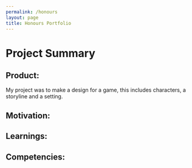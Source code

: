 ```yaml
---
permalink: /honours
layout: page
title: Honours Portfolio
---
```


<h1>Project Summary</h1>
<h2>Product: </h2>
    My project was to make a design for a game, 
    this includes characters, 
    a storyline and a setting.
<h2>Motivation: </h2>
<h2>Learnings: </h2>
<h2>Competencies: </h2>

